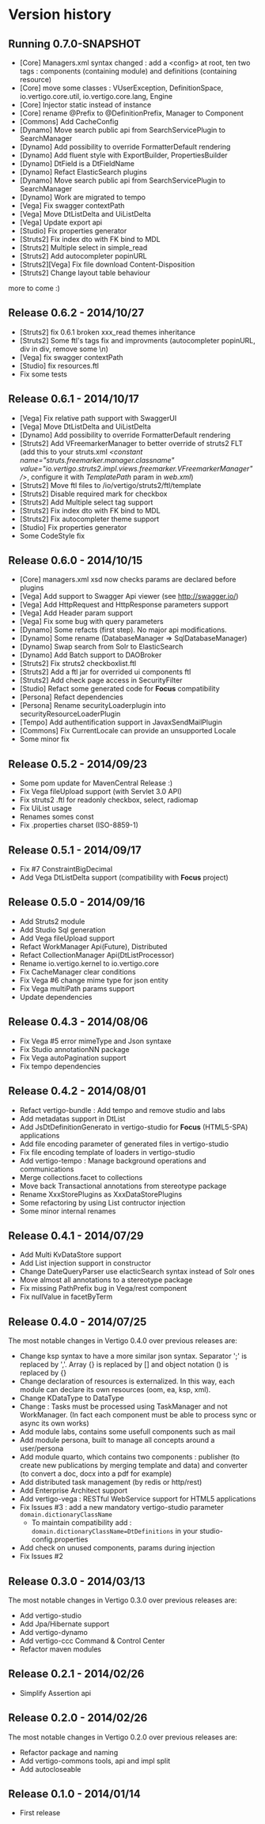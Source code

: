 Version history
===============

Running 0.7.0-SNAPSHOT
----------------------
* [Core] Managers.xml syntax changed : add a &lt;config&gt; at root, ten two tags : components (containing module) and definitions (containing resource)
* [Core] move some classes : VUserException, DefinitionSpace, io.vertigo.core.util, io.vertigo.core.lang, Engine
* [Core] Injector static instead of instance
* [Core] rename @Prefix to @DefinitionPrefix, Manager to Component
* [Commons] Add CacheConfig
* [Dynamo] Move search public api from SearchServicePlugin to SearchManager
* [Dynamo] Add possibility to override FormatterDefault rendering
* [Dynamo] Add fluent style with ExportBuilder, PropertiesBuilder
* [Dynamo] DtField is a DtFieldName	
* [Dynamo] Refact ElasticSearch plugins	
* [Dynamo] Move search public api from SearchServicePlugin to SearchManager
* [Dynamo] Work are migrated to tempo
* [Vega] Fix swagger contextPath
* [Vega] Move DtListDelta and UiListDelta
* [Vega] Update export api
* [Studio] Fix properties generator
* [Struts2] Fix index dto with FK bind to MDL
* [Struts2] Multiple select in simple_read
* [Struts2] Add autocompleter popinURL	
* [Struts2][Vega] Fix file download Content-Disposition
* [Struts2] Change layout table behaviour	

more to come :)

Release 0.6.2 - 2014/10/27
----------------------
* [Struts2] fix 0.6.1 broken xxx_read themes inheritance
* [Struts2] Some ftl's tags fix and improvments (autocompleter popinURL, div in div, remove some \n)
* [Vega] fix swagger contextPath
* [Studio] fix resources.ftl
* Fix some tests

Release 0.6.1 - 2014/10/17
----------------------
* [Vega] Fix relative path support with SwaggerUI
* [Vega] Move DtListDelta and UiListDelta
* [Dynamo] Add possibility to override FormatterDefault rendering
* [Struts2] Add VFreemarkerManager to better override of struts2 FLT (add this to your struts.xml *&lt;constant name="struts.freemarker.manager.classname" value="io.vertigo.struts2.impl.views.freemarker.VFreemarkerManager" /&gt;*, configure it with *TemplatePath* param in *web.xml*) 
* [Struts2] Move ftl files to /io/vertigo/struts2/ftl/template 
* [Struts2] Disable required mark for checkbox
* [Struts2] Add Multiple select tag support
* [Struts2] Fix index dto with FK bind to MDL
* [Struts2] Fix autocompleter theme support
* [Studio] Fix properties generator
* Some CodeStyle fix

Release 0.6.0 - 2014/10/15
----------------------
* [Core] managers.xml xsd now checks params are declared before plugins
* [Vega] Add support to Swagger Api viewer (see http://swagger.io/)
* [Vega] Add HttpRequest and HttpResponse parameters support
* [Vega] Add Header param support
* [Vega] Fix some bug with query parameters
* [Dynamo] Some refacts (first step). No major api modifications.
* [Dynamo] Some rename (DatabaseManager => SqlDatabaseManager)
* [Dynamo] Swap search from Solr to ElasticSearch 
* [Dynamo] Add Batch support to DAOBroker
* [Struts2] Fix struts2 checkboxlist.ftl 
* [Struts2] Add a ftl jar for overrided ui components ftl
* [Struts2] Add check page access in SecurityFilter 
* [Studio] Refact some generated code for **Focus** compatibility
* [Persona] Refact dependencies
* [Persona] Rename securityLoaderplugin into securityResourceLoaderPlugin
* [Tempo] Add authentification support in JavaxSendMailPlugin
* [Commons] Fix CurrentLocale can provide an unsupported Locale
* Some minor fix

Release 0.5.2 - 2014/09/23
--------------------------
* Some pom update for MavenCentral Release :)
* Fix Vega fileUpload support (with Servlet 3.0 API)
* Fix struts2 .ftl for readonly checkbox, select, radiomap
* Fix UiList usage
* Renames somes const
* Fix .properties charset (ISO-8859-1)

Release 0.5.1 - 2014/09/17
--------------------------
* Fix #7 ConstraintBigDecimal 
* Add Vega DtListDelta support (compatibility with **Focus** project)

Release 0.5.0 - 2014/09/16
--------------------------
* Add Struts2 module
* Add Studio Sql generation 
* Add Vega fileUpload support
* Refact WorkManager Api(Future), Distributed
* Refact CollectionManager Api(DtListProcessor)
* Rename io.vertigo.kernel to io.vertigo.core
* Fix CacheManager clear conditions
* Fix Vega #6 change mime type for json entity
* Fix Vega multiPath params support
* Update dependencies

Release 0.4.3 - 2014/08/06
--------------------------
* Fix Vega #5 error mimeType and Json syntaxe
* Fix Studio annotationNN package
* Fix Vega autoPagination support
* Fix tempo dependencies

Release 0.4.2 - 2014/08/01
--------------------------
* Refact vertigo-bundle : Add tempo and remove studio and labs
* Add metadatas support in DtList
* Add JsDtDefinitionGenerato in vertigo-studio for **Focus** (HTML5-SPA) applications
* Add file encoding parameter of generated files in vertigo-studio
* Fix file encoding template of loaders in vertigo-studio
* Add vertigo-tempo : Manage background operations and communications
* Merge collections.facet to collections
* Move back Transactional annotations from stereotype package
* Rename XxxStorePlugins as XxxDataStorePlugins
* Some refactoring by using List<Plugin> contructor injection
* Some minor internal renames


Release 0.4.1 - 2014/07/29
--------------------------
* Add Multi KvDataStore support
* Add List injection support in constructor
* Change DateQueryParser use elacticSearch syntax instead of Solr ones
* Move almost all annotations to a stereotype package
* Fix missing PathPrefix bug in Vega/rest component
* Fix nullValue in facetByTerm


Release 0.4.0 - 2014/07/25
--------------------------
The most notable changes in Vertigo 0.4.0 over previous releases are:  
  * Change ksp syntax to have a more similar json syntax.  Separator ';' is replaced by ','. Array {} is replaced by [] and  object notation () is replaced by {}
  * Change declaration of resources is externalized. In this way, each module can declare its own resources (oom, ea, ksp, xml).     
  * Change KDataType to DataType
  * Change : Tasks must be processed using TaskManager and not WorkManager. (In fact each component must be able to process sync or async its own works) 
  * Add module labs, contains some usefull components such as mail   
  * Add module persona, built to manage all concepts around a user/persona  
  * Add module quarto, which contains two components : publisher (to create new publications by merging template and data) and converter (to convert a doc, docx into a pdf for example)   
  * Add distributed task management (by redis or http/rest)
  * Add Enterprise Architect support
  * Add vertigo-vega : RESTful WebService support for HTML5 applications
  * Fix Issues #3 : add a new mandatory vertigo-studio parameter ```domain.dictionaryClassName``` 
    * To maintain compatibility add : ```domain.dictionaryClassName=DtDefinitions``` in your studio-config.properties
  * Add check on unused components, params during injection  
  * Fix Issues #2

Release 0.3.0 - 2014/03/13
--------------------------
The most notable changes in Vertigo 0.3.0 over previous releases are:
  * Add vertigo-studio
  * Add Jpa/Hibernate support
  * Add vertigo-dynamo
  * Add vertigo-ccc Command & Control Center
  * Refactor maven modules

Release 0.2.1 - 2014/02/26
--------------------------
  * Simplify Assertion api

Release 0.2.0 - 2014/02/26
--------------------------
The most notable changes in Vertigo 0.2.0 over previous releases are:
  * Refactor package and naming 
  * Add vertigo-commons tools, api and impl split
  * Add autocloseable

Release 0.1.0 - 2014/01/14
--------------------------
  * First release



